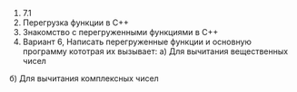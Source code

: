 1) 7.1
2) Перегрузка функции в C++
3) Знакомство с перегруженными функциями в C++
4) Вариант 6, Написать перегруженные функции и основную программу кототрая их вызывает:
  а) Для вычитания вещественных чисел
  
  б) Для вычитания комплексных чисел
